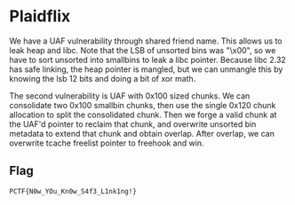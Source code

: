 # Plaidflix

We have a UAF vulnerability through shared friend name. This allows us to leak heap and libc. Note that the LSB of unsorted bins was "\x00", so we have to sort unsorted into smallbins to leak a libc pointer. Because libc 2.32 has safe linking, the heap pointer is mangled, but we can unmangle this by knowing the lsb 12 bits and doing a bit of xor math.

The second vulnerability is UAF with 0x100 sized chunks. We can consolidate two 0x100 smallbin chunks, then use the single 0x120 chunk allocation to split the consolidated chunk. Then we forge a valid chunk at the UAF'd pointer to reclaim that chunk, and overwrite unsorted bin metadata to extend that chunk and obtain overlap. After overlap, we can overwrite tcache freelist pointer to freehook and win.

## Flag

`PCTF{N0w_YOu_Kn0w_S4f3_L1nk1ng!}`
